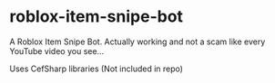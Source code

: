 # roblox-item-snipe-bot
A Roblox Item Snipe Bot. Actually working and not a scam like every YouTube video you see... 

Uses CefSharp libraries (Not included in repo)


